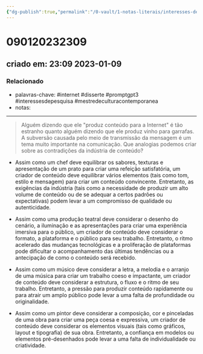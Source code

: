 ```yaml
---
{"dg-publish":true,"permalink":"/0-vault/1-notas-literais/interesses-de-pesquisa/analogias-sobre-a-contradicao-capitalisma-na-industria-do-conteudo/","tags":["internet","disserte","promptgpt3","interessesdepesquisa","mestredeculturacontemporanea"],"dgHomeLink":true,"dgShowLocalGraph":true,"dgShowFileTree":true,"dgEnableSearch":true}
---
```


# 090120232309
## criado em: 23:09 2023-01-09

### Relacionado
- palavras-chave: #internet #disserte #promptgpt3 #interessesdepesquisa  #mestredeculturacontemporanea 
- notas: 
---
>Alguém dizendo que ele "produz conteúdo para a Internet" é tão estranho quanto alguém dizendo que ele produz vinho para garrafas. A subversão causada pelo meio de transmissão da mensagem é um tema muito importante na comunicação. Que analogias podemos criar sobre as contradições da indústria de conteúdo?

- Assim como um chef deve equilibrar os sabores, texturas e apresentação de um prato para criar uma refeição satisfatória, um criador de conteúdo deve equilibrar vários elementos (tais como tom, estilo e mensagem) para criar um conteúdo convincente. Entretanto, as exigências da indústria (tais como a necessidade de produzir um alto volume de conteúdo ou de se adequar a certos padrões ou expectativas) podem levar a um compromisso de qualidade ou autenticidade.

- Assim como uma produção teatral deve considerar o desenho do cenário, a iluminação e as apresentações para criar uma experiência imersiva para o público, um criador de conteúdo deve considerar o formato, a plataforma e o público para seu trabalho. Entretanto, o ritmo acelerado das mudanças tecnológicas e a proliferação de plataformas pode dificultar o acompanhamento das últimas tendências ou a antecipação de como o conteúdo será recebido.
- Assim como um músico deve considerar a letra, a melodia e o arranjo de uma música para criar um trabalho coeso e impactante, um criador de conteúdo deve considerar a estrutura, o fluxo e o ritmo de seu trabalho. Entretanto, a pressão para produzir conteúdo rapidamente ou para atrair um amplo público pode levar a uma falta de profundidade ou originalidade.
- Assim como um pintor deve considerar a composição, cor e pinceladas de uma obra para criar uma peça coesa e expressiva, um criador de conteúdo deve considerar os elementos visuais (tais como gráficos, layout e tipografia) de sua obra. Entretanto, a confiança em modelos ou elementos pré-desenhados pode levar a uma falta de individualidade ou criatividade.

